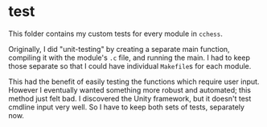 # test

This folder contains my custom tests for every module in `cchess`.

Originally, I did "unit-testing" by creating a separate main function,
compiling it with the module's `.c` file, and running the main. I had
to keep those separate so that I could have individual `Makefile`s for
each module.

This had the benefit of easily testing the functions which require
user input. However I eventually wanted something more robust and
automated; this method just felt bad. I discovered the Unity
framework, but it doesn't test cmdline input very well. So I have
to keep both sets of tests, separately now.
